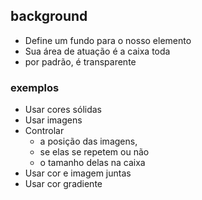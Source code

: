 ## background

- Define um fundo para o nosso elemento
- Sua área de atuação é a caixa toda
- por padrão, é transparente


### exemplos

- Usar cores sólidas
- Usar imagens
- Controlar
    - a posição das imagens,
    - se elas se repetem ou não
    - o tamanho delas na caixa
- Usar cor e imagem juntas
- Usar cor gradiente